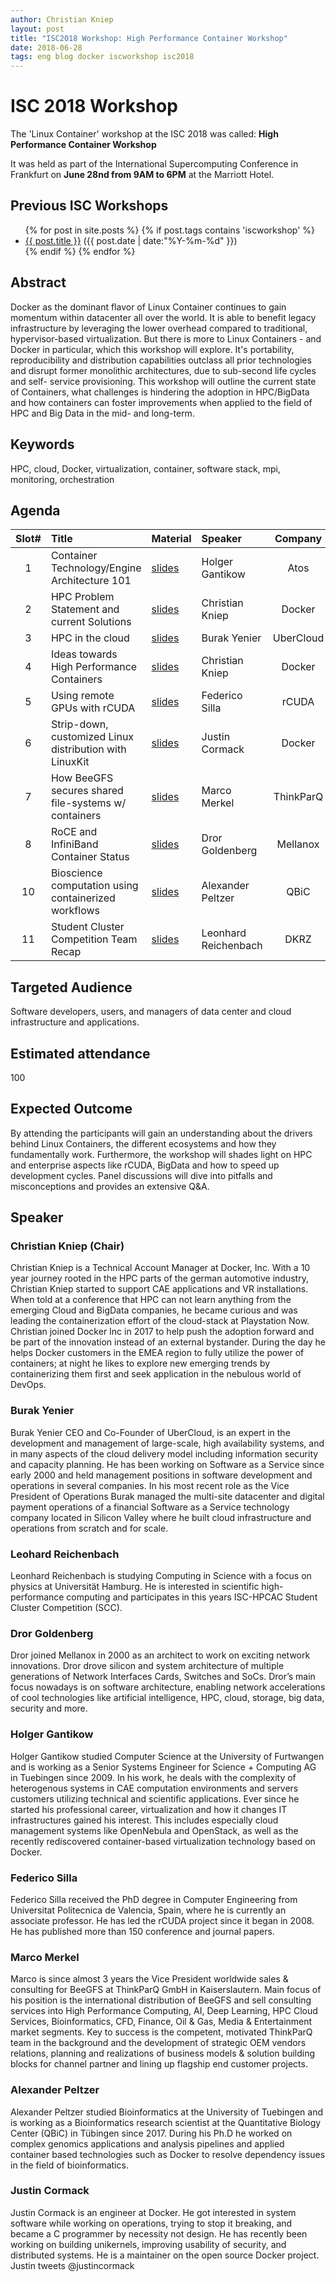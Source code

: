 ```yaml
---
author: Christian Kniep
layout: post
title: "ISC2018 Workshop: High Performance Container Workshop"
date: 2018-06-28
tags: eng blog docker iscworkshop isc2018
---
```


# ISC 2018 Workshop

The 'Linux Container' workshop at the ISC 2018 was called: **High Performance Container Workshop**

It was held as part of the International Supercomputing Conference in Frankfurt on **June 28nd from 9AM to 6PM** at the Marriott Hotel.

## Previous ISC Workshops

<ul class="posts">
{% for post in site.posts %}
  {% if post.tags contains 'iscworkshop' %}
      <div class="post_info">
        <li>
          <a href="{{ post.url }}">{{ post.title }}</a>
          <span>({{ post.date | date:"%Y-%m-%d" }})</span>
        </li>
      </div>
  {% endif %}
{% endfor %}
</ul>

## Abstract
Docker as the dominant flavor of Linux Container continues to gain momentum within datacenter all over the world. It is able to benefit legacy infrastructure by leveraging the lower overhead compared to traditional, hypervisor-based virtualization. But there is more to Linux Containers - and Docker in particular, which this workshop will explore. It's portability, reproducibility and distribution capabilities outclass all prior technologies and disrupt former monolithic architectures, due to sub-second life cycles and self- service provisioning.
This workshop will outline the current state of Containers, what challenges is hindering the adoption in HPC/BigData and how containers can foster improvements when applied to the field of HPC and Big Data in the mid- and long-term.

## Keywords
HPC, cloud, Docker, virtualization, container, software stack, mpi, monitoring, orchestration

## Agenda

| Slot# |  Title                                   | Material | Speaker             |  Company |
|:-----:|:-----------------------------------------|:---------|:---------------------|:--------:|
| 1 | Container Technology/Engine Architecture 101 | [slides](/data/isc2018/ISC2018_Gantikow_ContainerTechnology-EngineArchitecture101.pdf) | Holger Gantikow | Atos |
| 2 | HPC Problem Statement and current Solutions  | [slides](/data/isc2018/high-performance-containers_problems-and-current-workarounds.pdf) | Christian Kniep | Docker |
| 3 | HPC in the cloud                             | [slides](/data/isc2018/UberCloud.pdf) | Burak Yenier | UberCloud |
| 4 | Ideas towards High Performance Containers    | [slides](/data/isc2018/high-performance-containers_ideas.pdf)| Christian Kniep | Docker |
| 5 | Using remote GPUs with rCUDA                 | [slides](/data/isc2018/rCUDA_talk_v3.pdf) | Federico Silla  | rCUDA |
| 6 | Strip-down, customized Linux distribution with LinuxKit  | [slides](/data/isc2018/LinuxKit.pdf)| Justin Cormack  | Docker |
| 7 | How BeeGFS secures shared file-systems w/ containers  | [slides](/data/isc2018/BeeGFS_ISC_Dockers_18.pdf) | Marco Merkel | ThinkParQ |
| 8 | RoCE and InfiniBand Container Status         | [slides](/data/isc2018/roce-containers.pdf)| Dror Goldenberg | Mellanox |
| 10 | Bioscience computation using containerized workflows  | [slides](https://slides.com/apeltzer/deck?token=DpD3s-CV) | Alexander Peltzer | QBiC |
| 11 | Student Cluster Competition Team Recap      | [slides](/data/isc2018/UniHH_SCC.pdf) | Leonhard Reichenbach | DKRZ |

## Targeted Audience
Software developers, users, and managers of data center and cloud infrastructure and applications.

## Estimated attendance
100

## Expected Outcome
By attending the participants will gain an understanding about the drivers behind Linux Containers, the different ecosystems and how they fundamentally work. Furthermore, the workshop will shades light on HPC and enterprise aspects like rCUDA, BigData and how to speed up development cycles. Panel discussions will dive into pitfalls and misconceptions and provides an extensive Q&A.

## Speaker

### Christian Kniep (Chair)
Christian Kniep is a Technical Account Manager at Docker, Inc. With a 10 year journey rooted in the HPC parts of the german automotive industry, Christian Kniep started to support CAE applications and VR installations. When told at a conference that HPC can not learn anything from the emerging Cloud and BigData companies, he became curious and was leading the containerization effort of the cloud-stack at Playstation Now. Christian joined Docker Inc in 2017 to help push the adoption forward and be part of the innovation instead of an external bystander. During the day he helps Docker customers in the EMEA region to fully utilize the power of containers; at night he likes to explore new emerging trends by containerizing them first and seek application in the nebulous world of DevOps.

### Burak Yenier
Burak Yenier CEO and Co-Founder of UberCloud, is an expert in the development and management of large-scale, high availability systems, and in many aspects of the cloud delivery model including information security and capacity planning. He has been working on Software as a Service since early 2000 and held management positions in software development and operations in several companies. In his most recent role as the Vice President of Operations Burak managed the multi-site datacenter and digital payment operations of a financial Software as a Service technology company located in Silicon Valley where he built cloud infrastructure and operations from scratch and for scale.

### Leohard Reichenbach
Leonhard Reichenbach is studying Computing in Science with a focus on
physics at Universität Hamburg. He is interested in scientific
high-performance computing and participates in this years ISC-HPCAC
Student Cluster Competition (SCC).

### Dror Goldenberg
Dror joined Mellanox in 2000 as an architect to work on exciting network innovations. Dror drove silicon and system architecture of multiple generations of Network Interfaces Cards, Switches and SoCs. Dror’s main focus nowadays is on software architecture, enabling network accelerations of cool technologies like artificial intelligence, HPC, cloud, storage, big data, security and more.

### Holger Gantikow
Holger Gantikow studied Computer Science at the University of Furtwangen and is working as a Senior Systems Engineer for Science + Computing AG in Tuebingen since 2009. In his work, he deals with the complexity of heterogenous systems in CAE computation environments and servers customers utilizing technical and scientific applications. Ever since he started his professional career, virtualization and how it changes IT infrastructures gained his interest. This includes especially cloud management systems like OpenNebula and OpenStack, as well as the recently rediscovered container-based virtualization technology based on Docker.

### Federico Silla
Federico Silla received the PhD degree in Computer Engineering from
Universitat Politecnica de Valencia, Spain, where he is currently an
associate professor. He has led the rCUDA project since it began in
2008. He has published more than 150 conference and journal papers.

### Marco Merkel
Marco is since almost 3 years the Vice President worldwide sales & consulting for BeeGFS at ThinkParQ GmbH in Kaiserslautern. Main focus of his position is the international distribution of BeeGFS and sell consulting services into High Performance Computing, AI, Deep Learning, HPC Cloud Services, Bioinformatics, CFD, Finance, Oil & Gas, Media & Entertainment market segments. Key to success is the competent, motivated ThinkParQ team in the background and the development of strategic OEM vendors relations, planning and realizations of business models & solution building blocks for channel partner and lining up flagship end customer projects.

### Alexander Peltzer
Alexander Peltzer studied Bioinformatics at the University of Tuebingen and is working as a Bioinformatics research scientist at the Quantitative Biology Center (QBiC) in Tübingen since 2017. During his Ph.D he worked on complex genomics applications and analysis pipelines and applied container based technologies such as Docker to resolve dependency issues in the field of bioinformatics.

### Justin Cormack
Justin Cormack is an engineer at Docker. He got interested in system software while working on operations, trying to stop it breaking, and became a C programmer by necessity not design. He has recently been working on building unikernels, improving usability of security, and distributed systems. He is a maintainer on the open source Docker project. Justin tweets @justincormack
